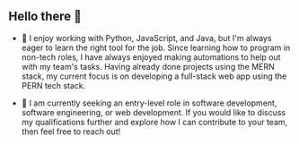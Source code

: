 ## Hello there 👋

- 🌱 I enjoy working with Python, JavaScript, and Java, but I'm always eager to learn the right tool for the job. Since learning how to program in non-tech roles, I have always enjoyed making automations to help out with my team's tasks. Having already done projects using the MERN stack, my current focus is on developing a full-stack web app using the PERN tech stack.

- 🔭 I am currently seeking an entry-level role in software development, software engineering, or web development. If you would like to discuss my qualifications further and explore how I can contribute to your team, then feel free to reach out!

<!--
**Adrian-bit65/Adrian-bit65** is a ✨ _special_ ✨ repository because its `README.md` (this file) appears on your GitHub profile.

Here are some ideas to get you started:

- 🔭 I’m currently working on ...
- 🌱 I’m currently learning ...
- 👯 I’m looking to collaborate on ...
- 🤔 I’m looking for help with ...
- 💬 Ask me about ...
- 📫 How to reach me: ...
- 😄 Pronouns: ...
- ⚡ Fun fact: ...
-->

